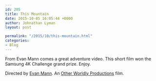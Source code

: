 ```yaml
---
id: 205
title: This Mountain
date: 2015-10-05 16:05:44 +0000
author: Johnathan Lyman
layout: post

permalink: "/2015/10/this-mountain.html"
categories:
- Blog
---
```

From Evan Mann comes a great adventure video. This short film won the Samsung 4K Challenge grand prize. Enjoy.

Directed by [Evan Mann](http://evanmann.com). An [Other Worldly Productions](http://otherworldlyproductions.com) film.